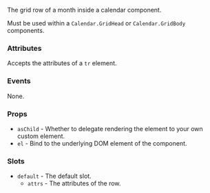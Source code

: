 The grid row of a month inside a calendar component.

Must be used within a `Calendar.GridHead` or `Calendar.GridBody` components.

### Attributes

Accepts the attributes of a `tr` element.

### Events

None.

### Props

- `asChild` - Whether to delegate rendering the element to your own custom element.
- `el` - Bind to the underlying DOM element of the component.

### Slots

- `default` - The default slot.
  - `attrs` - The attributes of the row.

<!-- @include(./example.md) -->
